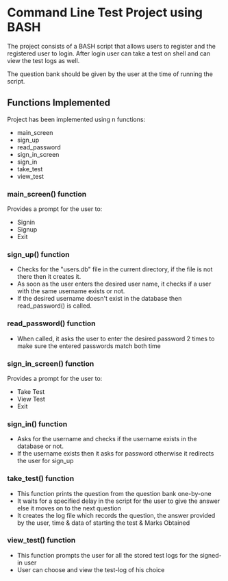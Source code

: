 # Command Line Test Project using BASH
The project consists of a BASH script that allows users to register and the registered user to login. After login user can take a
test on shell and can view the test logs as well.

The question bank should be given by the user at the time of running the script.

## Functions Implemented

Project has been implemented  using n functions:
* main_screen
* sign_up
* read_password
* sign_in_screen
* sign_in
* take_test
* view_test

### main_screen() function
Provides a prompt for the user to:
* Signin
* Signup
* Exit

### sign_up() function
* Checks for the "users.db" file in the current directory, if the file is not there then it creates it.
* As soon as the user enters the desired user name, it checks if a user with the same username exists or not.
* If the desired username doesn't exist in the database then read_password() is called.

### read_password() function
* When called, it asks the user to enter the desired password 2 times to make sure the entered passwords match both time

### sign_in_screen() function
Provides a prompt for the user to:
* Take Test
* View Test
* Exit

### sign_in() function
* Asks for the username and checks if the username exists in the database or not.
* If the username exists then it asks for password otherwise it redirects the user for sign_up

### take_test() function
* This function prints the question from the question bank one-by-one
* It waits for a specified delay in the script for the user to give the answer else it moves on to the next question
* It creates the log file which records the question, the answer provided by the user, time & data of starting the test & Marks Obtained

### view_test() function
* This function prompts the user for all the stored test logs for the signed-in user
* User can choose and view the test-log of his choice

